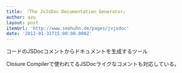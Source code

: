 ```yaml
---
title: 『The JvJsDoc Documentation Generator』
author: azu
layout: post
itemUrl: 'http://www.seehuhn.de/pages/jvjsdoc'
date: '2012-01-31T15:00:00.000Z'
---
```

コードのJSDocコメントからドキュメントを生成するツール

Closure Compilerで使われてるJSDocライクなコメントも対応している。
